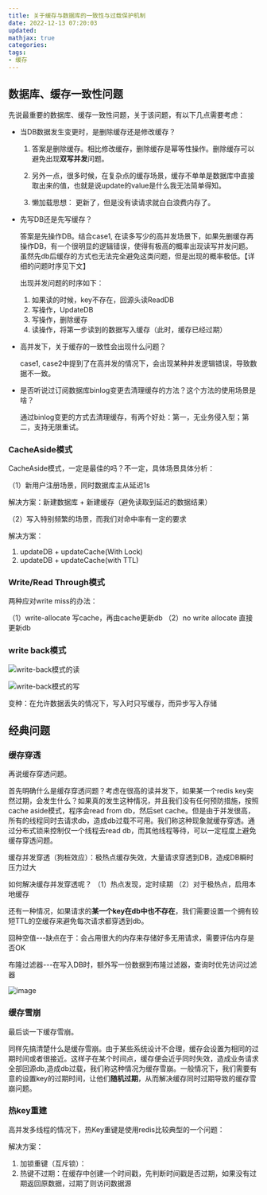 ```yaml
---
title: 关于缓存与数据库的一致性与过载保护机制
date: 2022-12-13 07:20:03
updated:
mathjax: true
categories:
tags: 
- 缓存
---
```


## 数据库、缓存一致性问题

先说最重要的数据库、缓存一致性问题，关于该问题，有以下几点需要考虑：

- 当DB数据发生变更时，是删除缓存还是修改缓存？

   1. 答案是删除缓存。相比修改缓存，删除缓存是幂等性操作。删除缓存可以避免出现**双写并发**问题。

   2. 另外一点，很多时候，在复杂点的缓存场景，缓存不单单是数据库中直接取出来的值，也就是说update的value是什么我无法简单得知。

   3. 懒加载思想： 更新了，但是没有读请求就白白浪费内存了。

- 先写DB还是先写缓存？

   答案是先操作DB。结合case1, 在读多写少的高并发场景下，如果先删缓存再操作DB，有一个很明显的逻辑错误，使得有极高的概率出现读写并发问题。虽然先db后缓存的方式也无法完全避免这类问题，但是出现的概率极低。【详细的问题时序见下文】

   出现并发问题的时序如下：

   1. 如果读的时候，key不存在，回源头读ReadDB
   2. 写操作，UpdateDB
   3. 写操作，删除缓存
   4. 读操作，将第一步读到的数据写入缓存（此时，缓存已经过期）

- 高并发下，关于缓存的一致性会出现什么问题？

   case1, case2中提到了在高并发的情况下，会出现某种并发逻辑错误，导致数据不一致。

- 是否听说过订阅数据库binlog变更去清理缓存的方法？这个方法的使用场景是啥？

   通过binlog变更的方式去清理缓存，有两个好处：第一，无业务侵入型；第二，支持无限重试。

### CacheAside模式

CacheAside模式，一定是最佳的吗？不一定，具体场景具体分析：

（1）新用户注册场景，同时数据库主从延迟1s

解决方案：新建数据库 + 新建缓存（避免读取到延迟的数据结果）

（2）写入特别频繁的场景，而我们对命中率有一定的要求

  解决方案：

  1. updateDB + updateCache(With Lock)
  2. updateDB + updateCache(with TTL)

### Write/Read Through模式

两种应对write miss的办法：

  （1）write-allocate 写cache，再由cache更新db
  （2）no write allocate 直接更新db

### write back模式

![write-back模式的读](http://cdn.b5mang.com/2021320144254.png)

![write-back模式的写](http://cdn.b5mang.com/2021320144312.png)

变种：在允许数据丢失的情况下，写入时只写缓存，而异步写入存储

## 经典问题
### 缓存穿透

再说缓存穿透问题。

首先明确什么是缓存穿透问题？考虑在很高的读并发下，如果某一个redis key突然过期，会发生什么？如果真的发生这种情况，并且我们没有任何预防措施，按照cache aside模式，程序会read from db，然后set cache。但是由于并发很高，所有的线程同时去请求db，造成db过载不可用。我们称这种现象就缓存穿透。通过分布式锁来控制仅一个线程去read db，而其他线程等待，可以一定程度上避免缓存穿透问题。

缓存并发穿透（狗桩效应）：极热点缓存失效，大量请求穿透到DB，造成DB瞬时压力过大

如何解决缓存并发穿透呢？
（1）热点发现，定时续期
（2）对于极热点，启用本地缓存

还有一种情况，如果请求的**某一个key在db中也不存在**，我们需要设置一个拥有较短TTL的空缓存来避免每次请求都穿透到db。

回种空值---缺点在于：会占用很大的内存来存储好多无用请求，需要评估内存是否OK

布隆过滤器---在写入DB时，额外写一份数据到布隆过滤器，查询时优先访问过滤器

![image](https://cdn.staticaly.com/gh/neowei1987/blog_assets@main/image.6w7buyfuv2s0.webp)

### 缓存雪崩

最后谈一下缓存雪崩。

同样先搞清楚什么是缓存雪崩。由于某些系统设计不合理，缓存会设置为相同的过期时间或者很接近。这样子在某个时间点，缓存便会近乎同时失效，造成业务请求全部回源db,造成db过载，我们称这种情况为缓存雪崩。一般情况下，我们需要有意的设置key的过期时间，让他们**随机过期**，从而解决缓存同时过期导致的缓存雪崩问题。

### 热key重建

高并发多线程的情况下，热Key重键是使用redis比较典型的一个问题：

解决方案：

1. 加锁重键（互斥锁）：
2. 热键不过期：在缓存中创建一个时间戳，先判断时间戳是否过期，如果没有过期返回原数据，过期了则访问数据源

